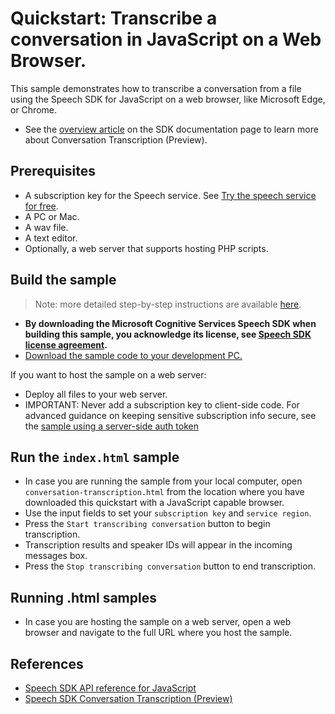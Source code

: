 # Quickstart: Transcribe a conversation in JavaScript on a Web Browser.

This sample demonstrates how to transcribe a conversation from a file using the Speech SDK for JavaScript on a web browser, like Microsoft Edge, or Chrome.
* See the [overview article](https://docs.microsoft.com/azure/cognitive-services/speech-service/conversation-transcription) on the SDK documentation page to learn more about Conversation Transcription (Preview).

## Prerequisites

* A subscription key for the Speech service. See [Try the speech service for free](https://docs.microsoft.com/azure/cognitive-services/speech-service/get-started).
* A PC or Mac.
* A wav file.
* A text editor.
* Optionally, a web server that supports hosting PHP scripts.

## Build the sample

> Note: more detailed step-by-step instructions are available [here](https://docs.microsoft.com/azure/cognitive-services/speech-service/quickstart-js-browser).

* **By downloading the Microsoft Cognitive Services Speech SDK when building this sample, you acknowledge its license, see [Speech SDK license agreement](https://aka.ms/csspeech/license).**
* [Download the sample code to your development PC.](/README.md#get-the-samples)

If you want to host the sample on a web server:

* Deploy all files to your web server.
* IMPORTANT: Never add a subscription key to client-side code. For advanced guidance on keeping sensitive subscription info secure, see the [sample using a server-side auth token](https://github.com/Azure-Samples/cognitive-services-speech-sdk/tree/master/samples/js/browser)

## Run the `index.html` sample

* In case you are running the sample from your local computer, open `conversation-transcription.html` from the location where you have downloaded this quickstart with a JavaScript capable browser.
* Use the input fields to set your `subscription key` and `service region`.
* Press the `Start transcribing conversation` button to begin transcription.
* Transcription results and speaker IDs will appear in the incoming messages box.
* Press the `Stop transcribing conversation` button to end transcription. 
   
## Running .html samples
* In case you are hosting the sample on a web server, open a web browser and navigate to the full URL where you host the sample.

## References

* [Speech SDK API reference for JavaScript](https://aka.ms/csspeech/javascriptref)
* [Speech SDK Conversation Transcription (Preview)](https://docs.microsoft.com/azure/cognitive-services/speech-service/conversation-transcription)
